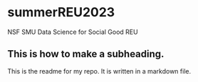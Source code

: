 # summerREU2023
NSF SMU Data Science for Social Good REU

## This is how to make a subheading. 

This is the readme for my repo. 
It is written in a markdown file. 
